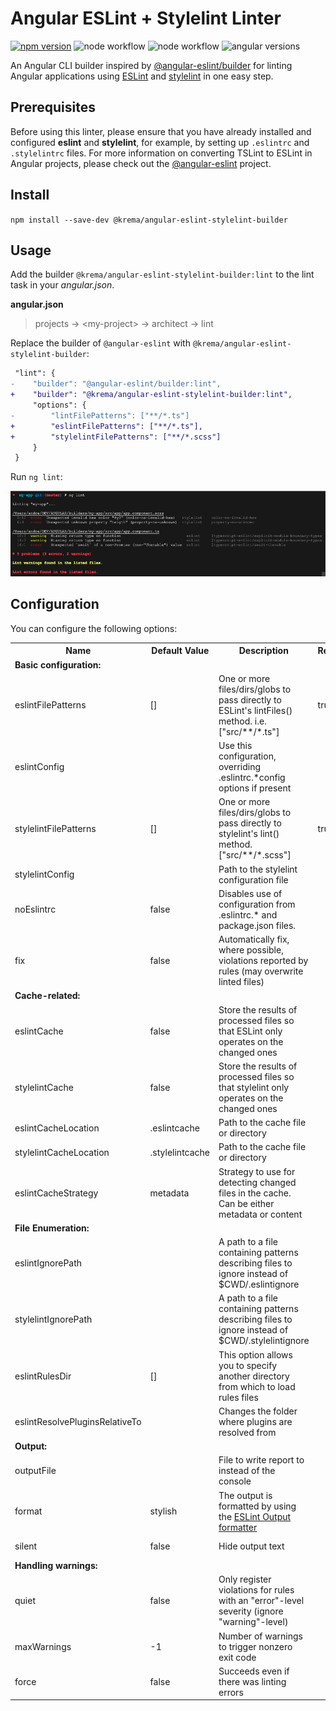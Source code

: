 
# Angular ESLint + Stylelint Linter

[![npm version](https://badge.fury.io/js/@krema%2Fangular-eslint-stylelint-builder.svg)](https://badge.fury.io/js/@krema%2Fangular-eslint-stylelint-builder) ![node workflow](https://github.com/krema/angular-eslint-stylelint-builder/actions/workflows/integration-test.yml/badge.svg) ![node workflow](https://github.com/krema/angular-eslint-stylelint-builder/actions/workflows/unit-test.yml/badge.svg) ![angular versions](https://img.shields.io/badge/angular-v9--v15-%2523DD0031.svg?flat-square&logo=angular&labelColor=ff0000&color=grey)

An Angular CLI builder inspired by [@angular-eslint/builder](https://github.com/angular-eslint/angular-eslint/tree/master/packages/builder) for linting Angular applications using [ESLint](https://eslint.org/) and [stylelint](https://stylelint.io/) in one easy step.

## Prerequisites

Before using this linter, please ensure that you have already installed and configured **eslint** and **stylelint**, for example, by setting up `.eslintrc` and `.stylelintrc` files. For more information on converting TSLint to ESLint in Angular projects, please check out the [@angular-eslint](https://github.com/angular-eslint/angular-eslint) project.

## Install

`npm install --save-dev @krema/angular-eslint-stylelint-builder`

## Usage

Add the builder `@krema/angular-eslint-stylelint-builder:lint` to the lint task in your *angular.json*.

**angular.json**

> projects &#8594; \<my-project> &#8594; architect &#8594; lint

Replace the builder of `@angular-eslint` with `@krema/angular-eslint-stylelint-builder`:

```diff
 "lint": {
-    "builder": "@angular-eslint/builder:lint",
+    "builder": "@krema/angular-eslint-stylelint-builder:lint",
     "options": {
-        "lintFilePatterns": ["**/*.ts"]
+        "eslintFilePatterns": ["**/*.ts"],
+        "stylelintFilePatterns": ["**/*.scss"]
     }
 }
```

Run `ng lint`:

![](.github/assets/terminal.png)

## Configuration

You can configure the following options:

<table>
  <tr>
    <th>Name</th>
    <th>Default Value</th>
    <th>Description</th>
    <th>Required</th>
    <th>Linter</th>
  </tr>
  <tr>
    <td colspan="5"><b>Basic configuration:</b></td>
  </tr>
  <tr>
    <td>eslintFilePatterns</td>
    <td>[]</td>
    <td>
      One or more files/dirs/globs to pass directly to ESLint&#39;s lintFiles()
      method. i.e. [&quot;src/**/*.ts&quot;]
    </td>
    <td>true</td>
    <td>eslint</td>
  </tr>
  <tr>
    <td>eslintConfig</td>
    <td></td>
    <td>
      Use this configuration, overriding .eslintrc.*config options if present
    </td>
    <td></td>
    <td>eslint</td>
  </tr>
  <tr>
    <td>stylelintFilePatterns</td>
    <td>[]</td>
    <td>
      One or more files/dirs/globs to pass directly to stylelint&#39;s lint()
      method. [&quot;src/**/*.scss&quot;]
    </td>
    <td>true</td>
    <td>stylelint</td>
  </tr>
  <tr>
    <td>stylelintConfig</td>
    <td>&nbsp;</td>
    <td>Path to the stylelint configuration file</td>
    <td></td>
    <td>stylelint</td>
  </tr>
  <tr>
    <td>noEslintrc</td>
    <td>false</td>
    <td>
      Disables use of configuration from .eslintrc.* and package.json files.
    </td>
    <td></td>
    <td>eslint</td>
  </tr>
  <tr>
    <td>fix</td>
    <td>false</td>
    <td>
      Automatically fix, where possible, violations reported by rules (may
      overwrite linted files)
    </td>
    <td></td>
    <td>eslint, stylelint</td>
  </tr>
  <tr>
    <td colspan="5"><b>Cache-related:</b></td>
  </tr>
  <tr>
    <td>eslintCache</td>
    <td>false</td>
    <td>
      Store the results of processed files so that ESLint only operates on the
      changed ones
    </td>
    <td></td>
    <td>eslint</td>
  </tr>
  <tr>
    <td>stylelintCache</td>
    <td>false</td>
    <td>
      Store the results of processed files so that stylelint only operates on
      the changed ones
    </td>
    <td></td>
    <td>stylelint</td>
  </tr>
  <tr>
    <td>eslintCacheLocation</td>
    <td>.eslintcache</td>
    <td>Path to the cache file or directory</td>
    <td></td>
    <td>eslint</td>
  </tr>
  <tr>
    <td>stylelintCacheLocation</td>
    <td>.stylelintcache</td>
    <td>Path to the cache file or directory</td>
    <td></td>
    <td>stylelint</td>
  </tr>
  <tr>
    <td>eslintCacheStrategy</td>
    <td>metadata</td>
    <td>
      Strategy to use for detecting changed files in the cache. Can be either
      metadata or content
    </td>
    <td></td>
    <td>eslint</td>
  </tr>
  <tr>
    <td colspan="5"><b>File Enumeration:</b></td>
  </tr>
  <tr>
    <td>eslintIgnorePath</td>
    <td></td>
    <td>
      A path to a file containing patterns describing files to ignore instead of
      $CWD/.eslintignore
    </td>
    <td></td>
    <td>eslint</td>
  </tr>
  <tr>
    <td>stylelintIgnorePath</td>
    <td></td>
    <td>
      A path to a file containing patterns describing files to ignore instead of
      $CWD/.stylelintignore
    </td>
    <td></td>
    <td>stylelint</td>
  </tr>
  <tr>
    <td>eslintRulesDir</td>
    <td>[]</td>
    <td>
      This option allows you to specify another directory from which to load
      rules files
    </td>
    <td></td>
    <td>eslint</td>
  </tr>
  <tr>
    <td>eslintResolvePluginsRelativeTo</td>
    <td></td>
    <td>Changes the folder where plugins are resolved from</td>
    <td></td>
    <td>eslint</td>
  </tr>
  <tr>
    <td colspan="5"><b>Output:</b></td>
  </tr>
  <tr>
    <td>outputFile</td>
    <td></td>
    <td>File to write report to instead of the console</td>
    <td></td>
    <td>eslint, stylelint</td>
  </tr>
  <tr>
    <td>format</td>
    <td>stylish</td>
    <td>
      The output is formatted by using the
      <a href="https://eslint.org/docs/user-guide/formatters/">
        ESLint Output formatter</a
      >
    </td>
    <td></td>
    <td>eslint, stylelint</td>
  </tr>
  <tr>
    <td>silent</td>
    <td>false</td>
    <td>Hide output text</td>
    <td></td>
    <td>eslint, stylelint</td>
  </tr>
  <tr>
    <td colspan="5"><b>Handling warnings:</b></td>
  </tr>
  <tr>
    <td>quiet</td>
    <td>false</td>
    <td>
      Only register violations for rules with an "error"-level severity (ignore
      "warning"-level)
    </td>
    <td></td>
    <td>eslint, stylelint</td>
  </tr>
  <tr>
    <td>maxWarnings</td>
    <td>-1</td>
    <td>Number of warnings to trigger nonzero exit code</td>
    <td></td>
    <td>eslint, stylelint</td>
  </tr>
  <tr>
    <td>force</td>
    <td>false</td>
    <td>Succeeds even if there was linting errors</td>
    <td></td>
    <td>eslint, stylelint</td>
  </tr>
</table>
